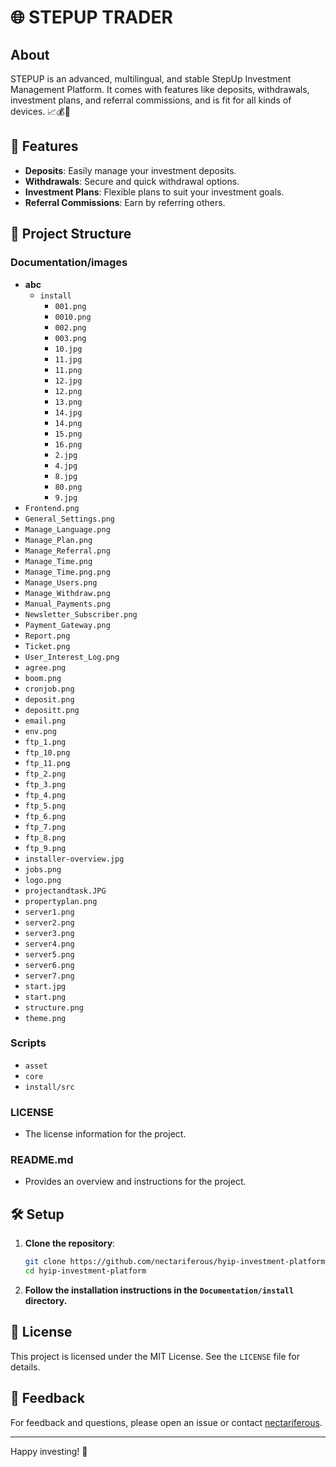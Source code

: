 # 🌐 STEPUP TRADER

## About
STEPUP is an advanced, multilingual, and stable StepUp Investment Management Platform. It comes with features like deposits, withdrawals, investment plans, and referral commissions, and is fit for all kinds of devices. 📈💰📱

## 🚀 Features

- **Deposits**: Easily manage your investment deposits.
- **Withdrawals**: Secure and quick withdrawal options.
- **Investment Plans**: Flexible plans to suit your investment goals.
- **Referral Commissions**: Earn by referring others.

## 📂 Project Structure

### Documentation/images
- **abc**
  - `install`
    - `001.png`
    - `0010.png`
    - `002.png`
    - `003.png`
    - `10.jpg`
    - `11.jpg`
    - `11.png`
    - `12.jpg`
    - `12.png`
    - `13.png`
    - `14.jpg`
    - `14.png`
    - `15.png`
    - `16.png`
    - `2.jpg`
    - `4.jpg`
    - `8.jpg`
    - `80.png`
    - `9.jpg`
- `Frontend.png`
- `General_Settings.png`
- `Manage_Language.png`
- `Manage_Plan.png`
- `Manage_Referral.png`
- `Manage_Time.png`
- `Manage_Time.png.png`
- `Manage_Users.png`
- `Manage_Withdraw.png`
- `Manual_Payments.png`
- `Newsletter_Subscriber.png`
- `Payment_Gateway.png`
- `Report.png`
- `Ticket.png`
- `User_Interest_Log.png`
- `agree.png`
- `boom.png`
- `cronjob.png`
- `deposit.png`
- `depositt.png`
- `email.png`
- `env.png`
- `ftp_1.png`
- `ftp_10.png`
- `ftp_11.png`
- `ftp_2.png`
- `ftp_3.png`
- `ftp_4.png`
- `ftp_5.png`
- `ftp_6.png`
- `ftp_7.png`
- `ftp_8.png`
- `ftp_9.png`
- `installer-overview.jpg`
- `jobs.png`
- `logo.png`
- `projectandtask.JPG`
- `propertyplan.png`
- `server1.png`
- `server2.png`
- `server3.png`
- `server4.png`
- `server5.png`
- `server6.png`
- `server7.png`
- `start.jpg`
- `start.png`
- `structure.png`
- `theme.png`

### Scripts
- `asset`
- `core`
- `install/src`

### LICENSE
- The license information for the project.

### README.md
- Provides an overview and instructions for the project.

## 🛠 Setup

1. **Clone the repository**:
    ```sh
    git clone https://github.com/nectariferous/hyip-investment-platform.git
    cd hyip-investment-platform
    ```

2. **Follow the installation instructions in the `Documentation/install` directory.**

## 📝 License

This project is licensed under the MIT License. See the `LICENSE` file for details.

## 💬 Feedback

For feedback and questions, please open an issue or contact [nectariferous](https://github.com/nectariferous).

---

Happy investing! 🎉
